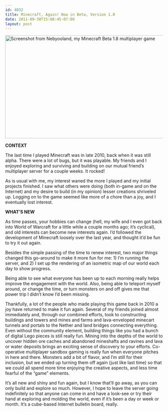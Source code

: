 ```yaml
---
id: 4832
title: Minecraft, Again! Now in Beta, Version 1.8
date: 2011-09-30T15:08:45-07:00
layout: post
---
```

<a href="http://blog.nebyoolae.com/minecraft-again-now-in-beta-version-1-8/minecraft-2/" rel="attachment wp-att-4820"><img data-attachment-id="4820" data-permalink="https://blog.nebyoolae.com/?attachment_id=4820" data-orig-file="https://blog.nebyoolae.com/wp-content/uploads/2011/09/minecraft.png" data-orig-size="1000,600" data-comments-opened="1" data-image-meta="{&quot;aperture&quot;:&quot;0&quot;,&quot;credit&quot;:&quot;&quot;,&quot;camera&quot;:&quot;&quot;,&quot;caption&quot;:&quot;&quot;,&quot;created_timestamp&quot;:&quot;0&quot;,&quot;copyright&quot;:&quot;&quot;,&quot;focal_length&quot;:&quot;0&quot;,&quot;iso&quot;:&quot;0&quot;,&quot;shutter_speed&quot;:&quot;0&quot;,&quot;title&quot;:&quot;&quot;}" data-image-title="Minecraft Beta 1.8" data-image-description="" data-image-caption="" data-medium-file="https://blog.nebyoolae.com/wp-content/uploads/2011/09/minecraft-640x384.png" data-large-file="https://blog.nebyoolae.com/wp-content/uploads/2011/09/minecraft-800x480.png" loading="lazy" class="alignnone size-large wp-image-4820" title="Minecraft Beta 1.8" src="http://blog.nebyoolae.com/wp-content/uploads/2011/09/minecraft-800x480.png" alt="Screenshot from Nebyooland, my Minecraft Beta 1.8 multiplayer game" width="548" height="329" srcset="https://blog.nebyoolae.com/wp-content/uploads/2011/09/minecraft-800x480.png 800w, https://blog.nebyoolae.com/wp-content/uploads/2011/09/minecraft-640x384.png 640w, https://blog.nebyoolae.com/wp-content/uploads/2011/09/minecraft.png 1000w" sizes="(max-width: 548px) 100vw, 548px" /></a>

**CONTEXT**

The last time I played Minecraft was in late 2010, back when it was still alpha. There were a lot of bugs, but it was playable. My friends and I enjoyed exploring and surviving and building on our mutual friend&#8217;s multiplayer server for a couple weeks. It rocked!

As is usual with me, my interest waned the more I played and my initial projects finished. I saw what others were doing (both in-game and on the Internet) and my desire to build (in my opinion) lesser creations shriveled up. Logging on to the game seemed like more of a chore than a joy, and I eventually lost interest.

**WHAT&#8217;S NEW**

As time passes, your hobbies can change (hell, my wife and I even got back into World of Warcraft for a little while a couple months ago; it&#8217;s cyclical), and old interests can become new interests again. I&#8217;d followed the development of Minecraft loosely over the last year, and thought it&#8217;d be fun to try it out again.

Besides the simple passing of the time to renew interest, two major things changed this go-around to make it more fun for me: 1) I&#8217;m running the server, and 2) I set up the rendering of an isometric map of our world each day to show progress.

Being able to see what everyone has been up to each morning really helps improve the engagement with the world. Also, being able to teleport myself around, or change the time, or turn monsters on and off gives me that power trip I didn&#8217;t know I&#8217;d been missing.

Thankfully, a lot of the people who made playing this game back in 2010 a joy have returned to make it fun again. Several of my friends joined almost immediately and, through our combined efforts, took to constructing buildings and towers and mines and farms and lava-enveloped minecart tunnels and portals to the Nether and land bridges connecting everything. Even without the community element, building things like you had a bunch of digital Lego pieces is still really fun. Mining into the depths of the world to uncover hidden ore caches and abandoned mineshafts and ravines and lava or water deposits brings an exciting sense of discovery to your efforts. Co-operative multiplayer sandbox gaming is really fun when everyone pitches in here and there. Monsters add a bit of flavor, and I&#8217;m still for their inclusion, but we ended up turning them off again (just like last time) so that we could all spend more time enjoying the creative aspects, and less time fearful of the &#8220;game&#8221; elements.

It&#8217;s all new and shiny and fun again, but I know that&#8217;ll go away, as you can only build and explore so much. However, I hope to leave the server going indefinitely so that anyone can come in and have a look-see or try their hand at exploring and molding the world, even if it&#8217;s been a day or week or month. It&#8217;s a cube-based Internet bulletin board, really.
